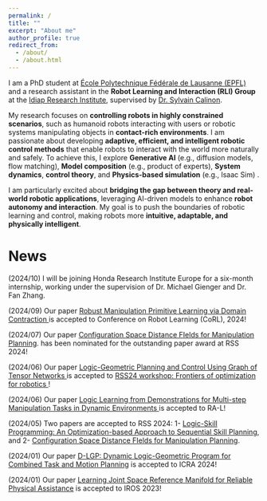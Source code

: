 ```yaml
---
permalink: /
title: ""
excerpt: "About me"
author_profile: true
redirect_from:
  - /about/
  - /about.html
---
```

I am a PhD student at [École Polytechnique Fédérale de Lausanne (EPFL)](https://www.epfl.ch) and a research assistant in the **Robot Learning and Interaction (RLI) Group** at the [Idiap Research Institute](https://www.idiap.ch/), supervised by [Dr. Sylvain Calinon](https://calinon.ch/).  

My research focuses on **controlling robots in highly constrained scenarios**, such as humanoid robots interacting with users or robotic systems manipulating objects in **contact-rich environments**. I am passionate about developing **adaptive, efficient, and intelligent robotic control methods** that enable robots to interact with the world more naturally and safely.  To achieve this, I explore **Generative AI** (e.g., diffusion models, flow matching), **Model composition** (e.g., product of experts), **System dynamics**, **control theory**, and **Physics-based simulation** (e.g., Isaac Sim) . 

I am particularly excited about **bridging the gap between theory and real-world robotic applications**, leveraging AI-driven models to enhance **robot autonomy and interaction**. My goal is to push the boundaries of robotic learning and control, making robots more **intuitive, adaptable, and physically intelligent**.  



# News
<!-- <p> <link rel="stylesheet" href="https://fonts.googleapis.com/css2?family=Lobster&display=swap">
<span style="font-family: 'Lobster', cursive; font-size: 24px; color: red;">
    New
</span>
(2024/09) Our paper <a href="https://openreview.net/forum?id=yNQu9zqx6X&referrer=%5Bthe%20profile%20of%20Teng%20Xue%5D(%2Fprofile%3Fid%3D~Teng_Xue1)"> Robust Manipulation Primitive Learning via Domain Contraction </a> is accepted to Conference on Robot Learning (CoRL), 2024! -->

<p>
(2024/10) I will be joining Honda Research Institute Europe for a six-month internship, working under the supervision of Dr. Michael Gienger and Dr. Fan Zhang.
</p>

<p>
  (2024/09) Our paper  <a href="https://openreview.net/forum?id=yNQu9zqx6X&referrer=%5Bthe%20profile%20of%20Teng%20Xue%5D(%2Fprofile%3Fid%3D~Teng_Xue1)"> Robust Manipulation Primitive Learning via Domain Contraction </a> is accepted to Conference on Robot Learning (CoRL), 2024!
</p>

<p>(2024/07) Our paper <a href="https://arxiv.org/pdf/2406.01137"> Configuration Space Distance FIelds for Manipulation Planning</a>. has been nominated for the outstanding paper award at RSS 2024!</p>

<p>(2024/06) Our paper <a href="https://drive.google.com/file/d/1N1DuU_Uf90E8XT502-fALMR4Fo3oAPSI/view"> Logic-Geometric Planning and Control Using Graph of Tensor Networks </a> is accepted to <a href="https://sites.google.com/robotics.utias.utoronto.ca/frontiers-optimization-rss24/home"> RSS24 workshop: Frontiers of optimization for robotics </a> !</p>

<p>(2024/06) Our paper <a href="https://arxiv.org/abs/2404.16138"> Logic Learning from Demonstrations for Multi-step Manipulation Tasks in Dynamic Environments </a> is accepted to RA-L! </p>

<p>(2024/05) Two papers are accepted to RSS 2024: 1- <a href="https://arxiv.org/abs/2405.04082"> Logic-Skill Programming: An Optimization-based Approach to Sequential Skill Planning</a>, and 2- <a href="https://arxiv.org/pdf/2406.01137"> Configuration Space Distance FIelds for Manipulation Planning</a>. </p>

<p>(2024/01) Our paper <a href="https://arxiv.org/pdf/2312.02731.pdf"> D-LGP: Dynamic Logic-Geometric Program for Combined Task and Motion Planning</a> is accepted to ICRA 2024!</p>

<p>(2024/01) Our paper <a href="https://arxiv.org/pdf/2401.06671"> Learning Joint Space Reference Manifold for Reliable Physical Assistance</a> is accepted to IROS 2023!</p>

